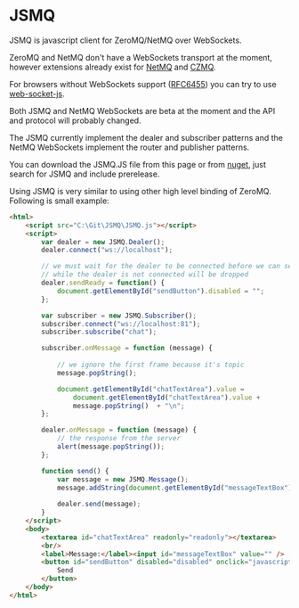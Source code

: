 JSMQ
====

JSMQ is javascript client for ZeroMQ/NetMQ over WebSockets.

ZeroMQ and NetMQ don't have a WebSockets transport at the moment, however extensions already exist for [NetMQ](https://github.com/somdoron/NetMQ.WebSockets) and [CZMQ](https://github.com/ZeroMQ/zwssock).

For browsers without WebSockets support ([RFC6455](http://tools.ietf.org/html/rfc6455)) you can try to use [web-socket-js](https://github.com/gimite/web-socket-js).

Both JSMQ and NetMQ WebSockets are beta at the moment and the API and protocol will probably changed.

The JSMQ currently implement the dealer and subscriber patterns and the NetMQ WebSockets implement the router and publisher patterns.

You can download the JSMQ.JS file from this page or from [nuget](https://www.nuget.org/packages/JSMQ/), just search for JSMQ and include prerelease.

Using JSMQ is very similar to using other high level binding of ZeroMQ. Following is small example:

```html
<html>
    <script src="C:\Git\JSMQ\JSMQ.js"></script>
    <script>
        var dealer = new JSMQ.Dealer();
        dealer.connect("ws://localhost");

        // we must wait for the dealer to be connected before we can send messages, any messages we are trying to send
        // while the dealer is not connected will be dropped
        dealer.sendReady = function() {
            document.getElementById("sendButton").disabled = "";
        };

        var subscriber = new JSMQ.Subscriber();
        subscriber.connect("ws://localhost:81");
        subscriber.subscribe("chat");

        subscriber.onMessage = function (message) {
            
            // we ignore the first frame because it's topic
            message.popString();

            document.getElementById("chatTextArea").value =
                document.getElementById("chatTextArea").value +
                message.popString()  + "\n";
        };

        dealer.onMessage = function (message) {
            // the response from the server
            alert(message.popString());
        };

        function send() {
            var message = new JSMQ.Message();
            message.addString(document.getElementById("messageTextBox").value);
            
            dealer.send(message);
        }
    </script>
    <body>                        
        <textarea id="chatTextArea" readonly="readonly"></textarea>
        <br/>
        <label>Message:</label><input id="messageTextBox" value="" />
        <button id="sendButton" disabled="disabled" onclick="javascript:send();">
            Send
        </button>                    
    </body>
</html>
```




